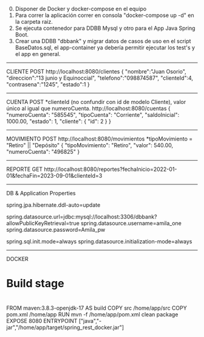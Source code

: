 0. Disponer de Docker y docker-compose en el equipo
1. Para correr la aplicación correr en consola "docker-compose up -d" en la carpeta raiz.
2. Se ejecuta contenedor para DDBB Mysql y otro para el App Java Spring Boot.
3. Crear una DDBB "dbbank" y migrar datos de casos de uso en el script BaseDatos.sql, el app-container ya debería permitir ejecutar los test's y el app en general.

____________________________________________________________________________________________

CLIENTE
POST 
http://localhost:8080/clientes
{
    "nombre":"Juan Osorio",
    "direccion":"13 junio y Equinoccial",
    "telefono":"098874587",
    "clienteId":4,
    "contrasena":"1245",
    "estado":1
}
________________________________________________________________
CUENTA
POST
*clienteId (no confundir con id de modelo Cliente), valor único al igual que numeroCuenta.
http://localhost:8080/cuentas
{
  "numeroCuenta": "585545",
  "tipoCuenta": "Corriente",
  "saldoInicial": 1000.00,
  "estado": 1,
  "cliente": {
    "id": 2
}
}
________________________________________________________________
MOVIMIENTO
POST 
http://localhost:8080/movimientos
*tipoMovimiento = "Retiro" || "Depósito"
{
  "tipoMovimiento": "Retiro",
  "valor": 540.00,
  "numeroCuenta": "496825"
}
_________________________________________________________________
REPORTE 
GET
http://localhost:8080/reportes?fechaInicio=2022-01-01&fechaFin=2023-09-01&clienteId=3

_________________________________________________________________

DB & Application Properties

spring.jpa.hibernate.ddl-auto=update

spring.datasource.url=jdbc:mysql://localhost:3306/dbbank?allowPublicKeyRetrieval=true
spring.datasource.username=amila_one
spring.datasource.password=Amila_pw

spring.sql.init.mode=always
spring.datasource.initialization-mode=always
____________________________________________________________________

DOCKER

#
# Build stage
#
FROM maven:3.8.3-openjdk-17 AS build
COPY src /home/app/src
COPY pom.xml /home/app
RUN mvn -f /home/app/pom.xml clean package
EXPOSE 8080
ENTRYPOINT ["java","-jar","/home/app/target/spring_rest_docker.jar"]


